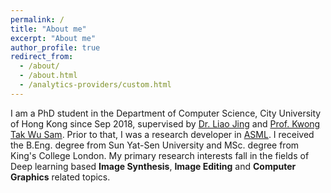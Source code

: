 ```yaml
---
permalink: /
title: "About me"
excerpt: "About me"
author_profile: true
redirect_from:
  - /about/
  - /about.html
  - /analytics-providers/custom.html
---
```


I am a PhD student in the Department of Computer Science, City University of Hong Kong since Sep 2018, supervised by [Dr. Liao Jing](https://liaojing.github.io/html/index.html) and [Prof. Kwong Tak Wu Sam](http://www.cityu.edu.hk/stfprofile/cssamk.htm). Prior to that, I was a research developer in [ASML](https://www.asml.com/en). I received the B.Eng. degree from Sun Yat-Sen University and MSc. degree from King's College London. My primary research interests fall in the fields of Deep learning based __Image Synthesis__, __Image Editing__ and __Computer Graphics__ related topics.
